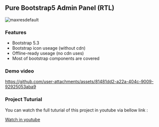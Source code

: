 ## Pure Bootstrap5 Admin Panel (RTL)

![maxresdefault](https://github.com/user-attachments/assets/72fbdc3b-44f2-4ce9-8598-f72883688036)


### Features

- Bootstrap 5.3
- Bootstrap icon useage (without cdn)
- Offline-ready useage (no cdn uses)
- Most of bootstrap components are covered

### Demo video



https://github.com/user-attachments/assets/81481dd2-a22a-404c-9009-92925053aba9



### Project Tuturial
You can watch the full tuturial of this project in youtube via bellow link : 

[Watch in youtube](https://www.youtube.com/watch?v=j81ui1NeYKU)

